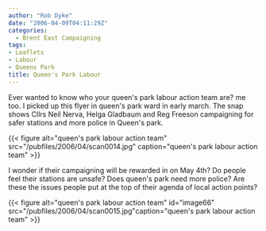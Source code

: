 ```yaml
---
author: "Rob Dyke"
date: "2006-04-09T04:11:29Z"
categories:
  - Brent East Campaigning
tags:
- Leaflets
- Labour
- Queens Park
title: Queen's Park Labour
---
```

Ever wanted to know who your queen's park labour action team are? me too. I picked up this flyer in queen's park ward in early march. The snap shows Cllrs Neil Nerva, Helga Gladbaum and Reg Freeson campaigning for safer stations and more police in Queen's park.

{{< figure alt="queen's park labour action team" src="/pubfiles/2006/04/scan0014.jpg" caption="queen's park labour action team" >}}

I wonder if their campaigning will be rewarded in on May 4th? Do people feel their stations are unsafe? Does queen's park need more police? Are these the issues people put at the top of their agenda of local action points?

{{< figure alt="queen's park labour action team" id="image66" src="/pubfiles/2006/04/scan0015.jpg"caption="queen's park labour action team" >}}
